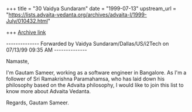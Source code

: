 +++
title = "30 Vaidya Sundaram"
date = "1999-07-13"
upstream_url = "https://lists.advaita-vedanta.org/archives/advaita-l/1999-July/010432.html"

+++
[Archive link](https://lists.advaita-vedanta.org/archives/advaita-l/1999-July/010432.html)

-------------- Forwarded by Vaidya Sundaram/Dallas/US/i2Tech on 07/13/99 09:35
AM --------------

Namaste,

I'm Gautam Sameer, working as a software engineer in Bangalore. As I'm a
follower of Sri Ramakrishna Paramahamsa, who has laid down his philosophy
based on the Advaita philosophy, I would like to join this list to know more
about Advaita Vedanta.


Regards,
Gautam Sameer.

